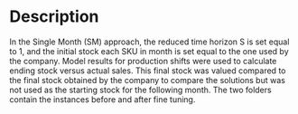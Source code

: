 # Description

In the Single Month (SM) approach, the reduced time horizon S is set equal to 1, and the initial stock each SKU in month is set equal to
the one used by the company. Model results for production shifts were used to calculate ending stock versus actual sales.
This final stock was valued compared to the final stock obtained by the company to compare the solutions but was not used as the starting stock for the following month. 
The two folders contain the instances before and after fine tuning.
